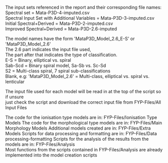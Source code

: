 The input sets referenced in the report and their corresponding file names:\
Spectral set = Mata-P3D-4-imputed.csv\
Spectral Input Set with Additional Variables = Mata-P3D-3-imputed.csv\
Initial Spectral+Derived = Mata-P3D-2-imputed.csv\
Improved Spectral+Derived = Mata-P3D-2.6-imputed

The model names have the form 'MataP3D_Model_2.6_E-S' or 'MataP3D_Model_2.6'\
The 2.6 part indicates the input file used, \
The part after that indicates the type of classification.\
E-S = Binary, elliptical vs. spiral\
Sab-Scd = Binary spiral model, Sa-Sb vs. Sc-Sd\
S2 = Multi-class spiral, 7 spiral sub-classifications\
Blank, e.g: 'MataP3D_Model_2.6' = Multi-class, elliptical vs. spiral vs. lenticular

The input file used for each model will be read in at the top of the script so if unsure \
just check the script and download the correct input file from FYP-Files/All Input Files

The code for the ionisation type models are in: FYP-Files/Ionisation Type Models
The code for the morphological type models are in: FYP-Files/Main Morphology Models
Additional models created are in: FYP-Files/Extra Models
Scripts for data processing and formatting are in: FYP-Files/Data processing-formatting
Scripts for the analysis of the results from the models are in: FYP-Files/Analysis  
Most functions from the scripts contained in FYP-Files/Analysis are already implemented into the model creation scripts 
